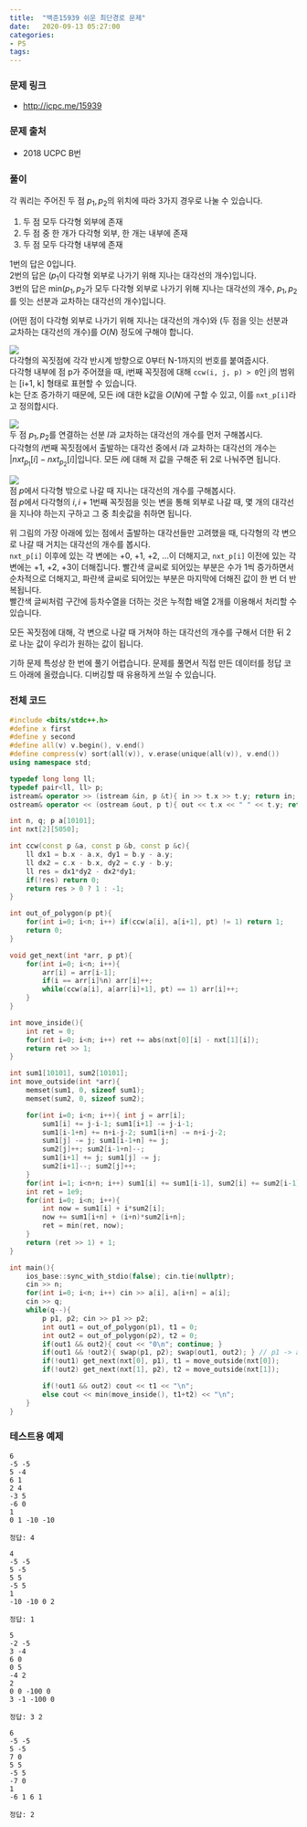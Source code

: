 ```yaml
---
title:  "백준15939 쉬운 최단경로 문제"
date:   2020-09-13 05:27:00
categories:
- PS
tags:
---
```


### 문제 링크
* http://icpc.me/15939

### 문제 출처
* 2018 UCPC B번

### 풀이
각 쿼리는 주어진 두 점 $p_1, p_2$의 위치에 따라 3가지 경우로 나눌 수 있습니다.
1. 두 점 모두 다각형 외부에 존재
2. 두 점 중 한 개가 다각형 외부, 한 개는 내부에 존재
3. 두 점 모두 다각형 내부에 존재

1번의 답은 0입니다.<br>
2번의 답은 ($p_1$이 다각형 외부로 나가기 위해 지나는 대각선의 개수)입니다.<br>
3번의 답은 min($p_1, p_2$가 모두 다각형 외부로 나가기 위해 지나는 대각선의 개수, $p_1, p_2$를 잇는 선분과 교차하는 대각선의 개수)입니다.

(어떤 점이 다각형 외부로 나가기 위해 지나는 대각선의 개수)와 (두 점을 잇는 선분과 교차하는 대각선의 개수)를 $O(N)$ 정도에 구해야 합니다.

![](https://i.imgur.com/HUsfBGq.png)<br>
다각형의 꼭짓점에 각각 반시계 방향으로 0부터 N-1까지의 번호를 붙여줍시다.<br>
다각형 내부에 점 p가 주어졌을 때, i번째 꼭짓점에 대해 `ccw(i, j, p) > 0`인 j의 범위는 [i+1, k] 형태로 표현할 수 있습니다.<br>
k는 단조 증가하기 때문에, 모든 i에 대한 k값을 $O(N)$에 구할 수 있고, 이를 `nxt_p[i]`라고 정의합시다.

![](https://i.imgur.com/aLTVgRp.png)<br>
두 점 $p_1, p_2$를 연결하는 선분 $l$과 교차하는 대각선의 개수를 먼저 구해봅시다.<br>
다각형의 $i$번째 꼭짓점에서 출발하는 대각선 중에서 $l$과 교차하는 대각선의 개수는 $\vert nxt_{p_1}[i] - nxt_{p_2}[i] \vert$입니다. 모든 $i$에 대해 저 값을 구해준 뒤 2로 나눠주면 됩니다.

![](https://i.imgur.com/7IZLtSS.png)<br>
점 $p$에서 다각형 밖으로 나갈 때 지나는 대각선의 개수를 구해봅시다.<br>
점 $p$에서 다각형의 $i, i+1$번째 꼭짓점을 잇는 변을 통해 외부로 나갈 때, 몇 개의 대각선을 지나야 하는지 구하고 그 중 최솟값을 취하면 됩니다.

위 그림의 가장 아래에 있는 점에서 출발하는 대각선들만 고려했을 때, 다각형의 각 변으로 나갈 때 거치는 대각선의 개수를 봅시다.<br>
`nxt_p[i]` 이후에 있는 각 변에는 +0, +1, +2, ...이 더해지고, `nxt_p[i]` 이전에 있는 각 변에는 +1, +2, +3이 더해집니다. 빨간색 글씨로 되어있는 부분은 수가 1씩 증가하면서 순차적으로 더해지고, 파란색 글씨로 되어있는 부분은 마지막에 더해진 값이 한 번 더 반복됩니다.<br>
빨간색 글씨처럼 구간에 등차수열을 더하는 것은 누적합 배열 2개를 이용해서 처리할 수 있습니다.

모든 꼭짓점에 대해, 각 변으로 나갈 때 거쳐야 하는 대각선의 개수를 구해서 더한 뒤 2로 나눈 값이 우리가 원하는 값이 됩니다.

기하 문제 특성상 한 번에 풀기 어렵습니다. 문제를 풀면서 직접 만든 데이터를 정답 코드 아래에 올렸습니다. 디버깅할 때 유용하게 쓰일 수 있습니다.

### 전체 코드
```cpp
#include <bits/stdc++.h>
#define x first
#define y second
#define all(v) v.begin(), v.end()
#define compress(v) sort(all(v)), v.erase(unique(all(v)), v.end())
using namespace std;

typedef long long ll;
typedef pair<ll, ll> p;
istream& operator >> (istream &in, p &t){ in >> t.x >> t.y; return in; }
ostream& operator << (ostream &out, p t){ out << t.x << " " << t.y; return out; }

int n, q; p a[10101];
int nxt[2][5050];

int ccw(const p &a, const p &b, const p &c){
    ll dx1 = b.x - a.x, dy1 = b.y - a.y;
    ll dx2 = c.x - b.x, dy2 = c.y - b.y;
    ll res = dx1*dy2 - dx2*dy1;
    if(!res) return 0;
    return res > 0 ? 1 : -1;
}

int out_of_polygon(p pt){
    for(int i=0; i<n; i++) if(ccw(a[i], a[i+1], pt) != 1) return 1;
    return 0;
}

void get_next(int *arr, p pt){
    for(int i=0; i<n; i++){
        arr[i] = arr[i-1];
        if(i == arr[i]%n) arr[i]++;
        while(ccw(a[i], a[arr[i]+1], pt) == 1) arr[i]++;
    }
}

int move_inside(){
    int ret = 0;
    for(int i=0; i<n; i++) ret += abs(nxt[0][i] - nxt[1][i]);
    return ret >> 1;
}

int sum1[10101], sum2[10101];
int move_outside(int *arr){
    memset(sum1, 0, sizeof sum1);
    memset(sum2, 0, sizeof sum2);

    for(int i=0; i<n; i++){ int j = arr[i];
        sum1[i] += j-i-1; sum1[i+1] -= j-i-1;
        sum1[i-1+n] += n+i-j-2; sum1[i+n] -= n+i-j-2;
        sum1[j] -= j; sum1[i-1+n] += j;
        sum2[j]++; sum2[i-1+n]--;
        sum1[i+1] += j; sum1[j] -= j;
        sum2[i+1]--; sum2[j]++;
    }
    for(int i=1; i<n+n; i++) sum1[i] += sum1[i-1], sum2[i] += sum2[i-1];
    int ret = 1e9;
    for(int i=0; i<n; i++){
        int now = sum1[i] + i*sum2[i];
        now += sum1[i+n] + (i+n)*sum2[i+n];
        ret = min(ret, now);
    }
    return (ret >> 1) + 1;
}

int main(){
    ios_base::sync_with_stdio(false); cin.tie(nullptr);
    cin >> n;
    for(int i=0; i<n; i++) cin >> a[i], a[i+n] = a[i];
    cin >> q;
    while(q--){
        p p1, p2; cin >> p1 >> p2;
        int out1 = out_of_polygon(p1), t1 = 0;
        int out2 = out_of_polygon(p2), t2 = 0;
        if(out1 && out2){ cout << "0\n"; continue; }
        if(out1 && !out2){ swap(p1, p2); swap(out1, out2); } // p1 -> always inside
        if(!out1) get_next(nxt[0], p1), t1 = move_outside(nxt[0]);
        if(!out2) get_next(nxt[1], p2), t2 = move_outside(nxt[1]);

        if(!out1 && out2) cout << t1 << "\n";
        else cout << min(move_inside(), t1+t2) << "\n";
    }
}
```

### 테스트용 예제
```
6
-5 -5
5 -4
6 1
2 4
-3 5
-6 0
1
0 1 -10 -10

정답: 4

4
-5 -5
5 -5
5 5
-5 5
1
-10 -10 0 2

정답: 1

5
-2 -5
3 -4
6 0
0 5
-4 2
2
0 0 -100 0
3 -1 -100 0

정답: 3 2

6
-5 -5
5 -5
7 0
5 5
-5 5
-7 0
1
-6 1 6 1

정답: 2
```
